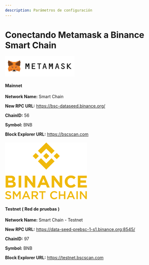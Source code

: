 ```yaml
---
description: Parámetros de configuración
---
```


# Conectando Metamask a Binance Smart Chain

![](../.gitbook/assets/mm2.png)

#### Mainnet 

**Network Name:** Smart Chain

**New RPC URL:** https://bsc-dataseed.binance.org/

**ChainID:** 56

**Symbol:** BNB

**Block Explorer URL:** https://bscscan.com

####  

![](../.gitbook/assets/bsc.png)

#### Testnet \( Red de pruebas \) 

**Network Name:** Smart Chain - Testnet

**New RPC URL:** https://data-seed-prebsc-1-s1.binance.org:8545/

**ChainID:** 97

**Symbol:** BNB

**Block Explorer URL:** https://testnet.bscscan.com

